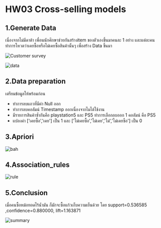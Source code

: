 # HW03 Cross-selling models

## 1.Generate Data
เนื่องจากไม่มีดาต้า เพื่อนนักศึกษาช่วยกันสร้างitem ของตัวเองขึ้นมาคนละ 1 อย่าง และแต่ละคนทำการโหวตว่าเคยซื้อหรือไม่เคยซื้อสินค้านั้นๆ เพื่อสร้าง Data ขึ้นมา

![Customer survey](https://user-images.githubusercontent.com/78030264/147367769-61bc00a8-7f2a-4a2f-a896-4469ac03d99a.png)


![data](https://user-images.githubusercontent.com/78030264/147367321-bb77e6c5-59d7-4cda-ba8d-1fccf68b481e.png)


## 2.Data preparation
เตรียมข้อมูลให้พร้อมก่อน
* ทำการลบแถวที่มีค่า Null ออก
* ทำการลบคอลัมน์ Timestamp ออกเนื่องจากไมได้ใช้งาน
* มีรายการสินค้าซ้ำกันคือ playstation5 และ PS5 ทำการเลือกลบออก 1 คอลัมน์ คือ PS5
* แปลงค่า ['เคยซื้อ','เคย'] เป็น 1 และ ['ไม่เคยซื้อ','ไม่เคย','ไม่','ไม่เคยซือ'] เป็น 0

## 3.Apriori
![bah](https://user-images.githubusercontent.com/78030264/147376423-a1bc45b8-f5c2-41ad-8612-1a38d4ea5e2b.png)

## 4.Association_rules
![rule](https://user-images.githubusercontent.com/78030264/147376514-74ca9b83-7fef-4fe7-ac44-aab4962775cb.png)

## 5.Conclusion
เมื่อคนซื้อหม้อทอดไร้น้ำมัน ก็มักจะซื้อแก้วเก็บความเย็นด้วย โดย support=0.536585 ,confidence=0.880000, lift=1.163871

![summary](https://user-images.githubusercontent.com/78030264/147376549-4b287732-d6de-465d-b7a6-4de7379f30be.png)
